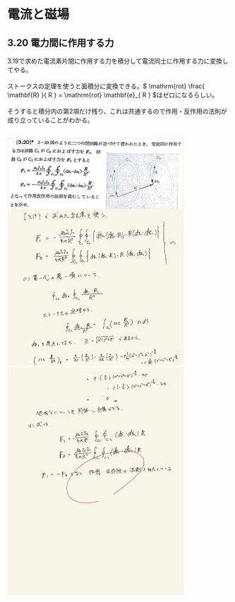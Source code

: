 <script type="text/javascript" async src="https://cdnjs.cloudflare.com/ajax/libs/mathjax/2.7.7/MathJax.js?config=TeX-MML-AM_CHTML">

</script>

<script type="text/x-mathjax-config">
 MathJax.Hub.Config({
 tex2jax: {
 inlineMath: [['$', '$'] ],
 displayMath: [ ['$$','$$'], ["\\[","\\]"] ]
 }
 });
</script>

# 電流と磁場
## 3.20 電力間に作用する力

3.19で求めた電流素片間に作用する力を積分して電流同士に作用する力に変換してやる。
<br>
<br>
ストークスの定理を使うと面積分に変換できる。$ \mathrm{rot} \frac{ \mathbf{R} }{ R } = \mathrm{rot} \mathbf{e}_{ R } $はゼロになるらしい。
<br>
<br>
そうすると積分内の第2項だけ残り、これは共通するので作用・反作用の法則が成り立っていることがわかる。
<br>
<br>

<img width="400" alt="electromagnetism-127" src="./images/ecmf-20/Electromagnetism-127.jpg">
<img width="400" alt="electromagnetism-128" src="./images/ecmf-20/Electromagnetism-128.jpg">